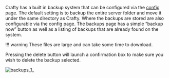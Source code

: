 Crafty has a built in backup system that can be configured via the [config](/Web-Console/Config) page. The default setting is to backup the entire server folder and move it under the same directory as Crafty. Where the backups are stored are also configurable via the config page. The backups page has a simple “backup now” button as well as a listing of backups that are already found on the system. 

!!! warning
    These files are large and can take some time to download.

Pressing the delete button will launch a confirmation box to make sure you wish to delete the backup selected.

![backups_1_](/images/crafty-backups.png)